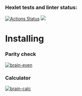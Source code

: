 ### Hexlet tests and linter status:
[![Actions Status](https://github.com/romanzhh/frontend-project-44/workflows/hexlet-check/badge.svg)](https://github.com/romanzhh/frontend-project-44/actions)
<a href="https://codeclimate.com/github/romanzhh/frontend-project-44/maintainability"><img src="https://api.codeclimate.com/v1/badges/a35ba51a7f2b74fbc436/maintainability" /></a>





<h1>Installing</h1>

<h3>Parity check</h3>

[![brain-even](https://asciinema.org/a/ZsIx9vkeJr4obl3u69oxLG8J9.svg)](https://asciinema.org/a/ZsIx9vkeJr4obl3u69oxLG8J9)

<h3>Calculator</h3>

[![brain-calc](https://asciinema.org/a/kUcUkRdCtzfFVIYvYXDXW1LeK.svg)](https://asciinema.org/a/kUcUkRdCtzfFVIYvYXDXW1LeK)

